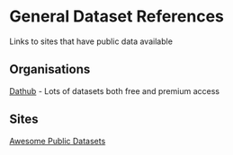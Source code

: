 # General Dataset References
Links to sites that have public data available

## Organisations
[Dathub](https://datahub.io/docs/about) - Lots of datasets both free and premium access

## Sites
[Awesome Public Datasets](https://github.com/awesomedata/awesome-public-datasets)
